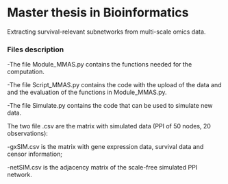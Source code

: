 # Master thesis in Bioinformatics

Extracting survival-relevant subnetworks from multi-scale omics data.

### Files description

-The file Module_MMAS.py contains the functions needed for the computation.

-The file Script_MMAS.py contains the code with the upload of the data and and the evaluation of the functions in Module_MMAS.py.

-The file Simulate.py contains the code that can be used to simulate new data.


The two file .csv are the matrix with simulated data (PPI of 50 nodes, 20 observations):

-gxSIM.csv is the matrix with gene expression data, survival data and censor information;

-netSIM.csv is the adjacency matrix of the scale-free simulated PPI network.
